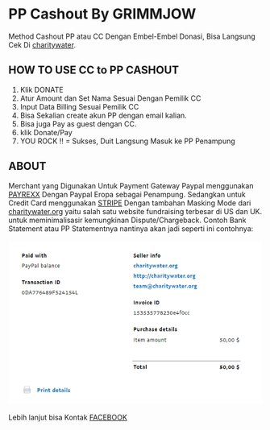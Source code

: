 # PP Cashout By GRIMMJOW

Method Cashout PP atau CC Dengan Embel-Embel Donasi, Bisa Langsung Cek Di [charitywater](https://charitywater.me/).

## HOW TO USE CC to PP CASHOUT

1. Klik DONATE 
2. Atur Amount dan Set Nama Sesuai Dengan Pemilik CC
3. Input Data Billing Sesuai Pemilik CC
4. Bisa Sekalian create akun PP dengan email kalian.
5. Bisa juga Pay as guest dengan CC.
6. klik Donate/Pay
7. YOU ROCK !! = Sukses, Duit Langsung Masuk ke PP Penampung

## ABOUT 

Merchant yang Digunakan Untuk Payment Gateway Paypal menggunakan [PAYREXX](https://www.payrexx.com/en/home/) Dengan Paypal Eropa sebagai Penampung.
Sedangkan untuk Credit Card menggunakan [STRIPE](https://stripe.com/)
Dengan tambahan Masking Mode dari [charitywater.org](https://www.charitywater.org/) yaitu salah satu website fundraising terbesar di US dan UK. untuk meminimalisasir kemungkinan Dispute/Chargeback.
Contoh Bank Statement atau PP Statementnya nantinya akan jadi seperti ini contohnya: <br><br>
<img src="images/succes.png">

Lebih lanjut bisa Kontak [FACEBOOK](https://www.facebook.com/grimmjow.id)
